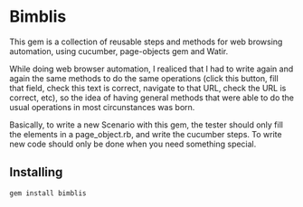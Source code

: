 Bimblis
=======

This gem is a collection of reusable steps and methods for web browsing automation, using cucumber, page-objects gem and Watir.

While doing web browser automation, I realiced that I had to write again and again the same methods to do the same operations (click this button, fill that field, check this text is correct, navigate to that URL, check the URL is correct, etc), so the idea of having general methods that were able to do the usual operations in most circunstances was born.

Basically, to write a new Scenario with this gem, the tester should only fill the elements in a page_object.rb, and write the cucumber steps. To write new code should only be done when you need something special.

Installing
----------
```bash
gem install bimblis
```
